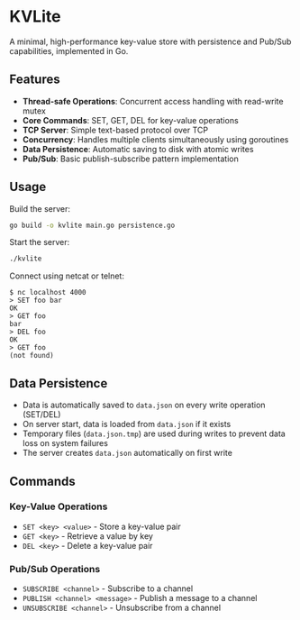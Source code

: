 # KVLite

A minimal, high-performance key-value store with persistence and Pub/Sub capabilities, implemented in Go.

## Features

- **Thread-safe Operations**: Concurrent access handling with read-write mutex
- **Core Commands**: SET, GET, DEL for key-value operations
- **TCP Server**: Simple text-based protocol over TCP
- **Concurrency**: Handles multiple clients simultaneously using goroutines
- **Data Persistence**: Automatic saving to disk with atomic writes
- **Pub/Sub**: Basic publish-subscribe pattern implementation

## Usage

Build the server:
```bash
go build -o kvlite main.go persistence.go
```

Start the server:
```bash
./kvlite
```

Connect using netcat or telnet:
```
$ nc localhost 4000
> SET foo bar
OK
> GET foo
bar
> DEL foo
OK
> GET foo
(not found)
```

## Data Persistence

- Data is automatically saved to `data.json` on every write operation (SET/DEL)
- On server start, data is loaded from `data.json` if it exists
- Temporary files (`data.json.tmp`) are used during writes to prevent data loss on system failures
- The server creates `data.json` automatically on first write

## Commands

### Key-Value Operations
- `SET <key> <value>` - Store a key-value pair
- `GET <key>` - Retrieve a value by key
- `DEL <key>` - Delete a key-value pair

### Pub/Sub Operations
- `SUBSCRIBE <channel>` - Subscribe to a channel
- `PUBLISH <channel> <message>` - Publish a message to a channel
- `UNSUBSCRIBE <channel>` - Unsubscribe from a channel
